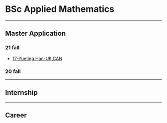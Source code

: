 # BSc Applied Mathematics

------

## Master Application

### 21 fall

- [17-Yueting Han-UK,CAN](grad-application/school-of-science/applied-mathematics/17-yuetinghan-uk,can.md)

### 20 fall

------

## Internship

------

## Career



